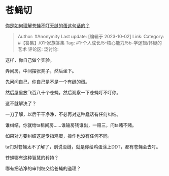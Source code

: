 # 苍蝇切
[你是如何理解苍蝇不叮无缝的蛋这句话的？](https://www.zhihu.com/question/406580177/answer/3234355703)

> Author: #Anonymity
> Last update: [编辑于 2023-10-02]
> Link:
> Category: #【答集】/01-家族答集
> Tag:  #1-个人成长/5-核心能力/5b-学逻辑/怀疑的艺术 
> 评论区:
> 泛讨论:

这样，你自己做个实验。

弄间房，中间摆张凳子，然后坐下。

先问问自己，你自己是不是一个有缝的蛋。

然后屋里放飞百八十个苍蝇，然后观察一下苍蝇叮不叮你。

这不就解决了？

一刀了解，以后干干净净，不必再对这种蠢话有任何纠结。

谁纠结，你就给ta租间房……谁输房钱谁出，一赔三，问ta赌不赌。

如果对方要纠结这是专指鸡蛋，操作也没有任何不同。

ta们对苍蝇太不了解了，别说没缝，就是你给鸡蛋涂上DDT，都有苍蝇会去叮。

苍蝇哪有这种智慧的矜持？

哪有把洁净的审判权交给苍蝇的道理？
